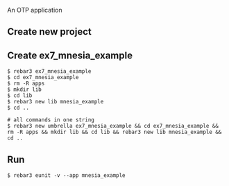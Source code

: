 An OTP application

Create new project
----	
Create ex7_mnesia_example
----	
	$ rebar3 ex7_mnesia_example
	$ cd ex7_mnesia_example
	$ rm -R apps
	$ mkdir lib
	$ cd lib
	$ rebar3 new lib mnesia_example
	$ cd ..
	
	# all commands in one string
	$ rebar3 new umbrella ex7_mnesia_example && cd ex7_mnesia_example && rm -R apps && mkdir lib && cd lib && rebar3 new lib mnesia_example && cd ..

Run
-----
	$ rebar3 eunit -v --app mnesia_example
	